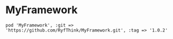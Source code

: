 # MyFramework


```
pod 'MyFramework', :git => 'https://github.com/RyfThink/MyFramework.git', :tag => '1.0.2'
```
